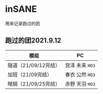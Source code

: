 # inSANE

用来记录跑过的团

## 跑过的团2021.9.12
|模组|PC|
|-------|-------|
|隧道（21/09/12完结）|宫泽 未来 `HO3`|
|加班（21/09完结）|春衣 公然 `HO3`|
|暗锅（21/09/25完结）|赤野 天羽 `HO3`|
